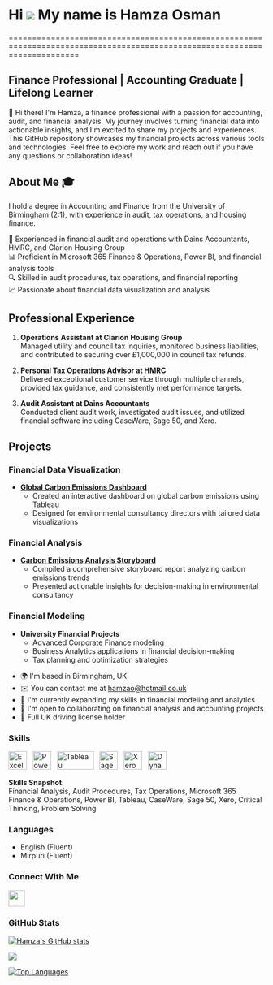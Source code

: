 # Hi ![](https://user-images.githubusercontent.com/18350557/176309783-0785949b-9127-417c-8b55-ab5a4333674e.gif) My name is Hamza Osman
===========================================================================================================================

Finance Professional | Accounting Graduate | Lifelong Learner
---------------------------------------------------

👋 Hi there! I'm Hamza, a finance professional with a passion for accounting, audit, and financial analysis. My journey involves turning financial data into actionable insights, and I'm excited to share my projects and experiences. This GitHub repository showcases my financial projects across various tools and technologies. Feel free to explore my work and reach out if you have any questions or collaboration ideas!

## About Me 🎓

I hold a degree in Accounting and Finance from the University of Birmingham (2:1), with experience in audit, tax operations, and housing finance.

💼 Experienced in financial audit and operations with Dains Accountants, HMRC, and Clarion Housing Group  
📊 Proficient in Microsoft 365 Finance & Operations, Power BI, and financial analysis tools  
🔍 Skilled in audit procedures, tax operations, and financial reporting  
📈 Passionate about financial data visualization and analysis  

## Professional Experience

1. **Operations Assistant at Clarion Housing Group**  
   Managed utility and council tax inquiries, monitored business liabilities, and contributed to securing over £1,000,000 in council tax refunds.

2. **Personal Tax Operations Advisor at HMRC**  
   Delivered exceptional customer service through multiple channels, provided tax guidance, and consistently met performance targets.

3. **Audit Assistant at Dains Accountants**  
   Conducted client audit work, investigated audit issues, and utilized financial software including CaseWare, Sage 50, and Xero.

## Projects

### Financial Data Visualization
- **[Global Carbon Emissions Dashboard](https://public.tableau.com/app/profile/hamza.osman/viz/GlobalCarbonEmissionsUnveiledInformingthePublicthroughWeb-basedNewsVisualizations/Dashboard2?publish=yes)**
  - Created an interactive dashboard on global carbon emissions using Tableau
  - Designed for environmental consultancy directors with tailored data visualizations

### Financial Analysis
- **[Carbon Emissions Analysis Storyboard](https://public.tableau.com/app/profile/hamza.osman/viz/GlobalCarbonEmissionsAnalysisInsightsforConsultancyDirectors/Story2?publish=yes)**
  - Compiled a comprehensive storyboard report analyzing carbon emissions trends
  - Presented actionable insights for decision-making in environmental consultancy

### Financial Modeling
- **University Financial Projects**
  - Advanced Corporate Finance modeling
  - Business Analytics applications in financial decision-making
  - Tax planning and optimization strategies

* 🌍  I'm based in Birmingham, UK
* ✉️  You can contact me at [hamzao@hotmail.co.uk](mailto:hamzao@hotmail.co.uk)
* 🧠  I'm currently expanding my skills in financial modeling and analytics
* 🤝  I'm open to collaborating on financial analysis and accounting projects
* 🚗  Full UK driving license holder

### Skills

<p align="left">
<a href="https://www.microsoft.com/en-us/microsoft-365/excel" target="_blank" rel="noreferrer"><img src="https://img.icons8.com/color/48/microsoft-excel-2019--v1.png" width="36" height="36" alt="Excel" /></a>&nbsp;&nbsp;
<a href="https://powerbi.microsoft.com/" target="_blank" rel="noreferrer"><img src="https://cdn.worldvectorlogo.com/logos/power-bi.svg" width="36" height="36" alt="PowerBI" /></a>&nbsp;&nbsp;
<a href="https://www.tableau.com/" target="_blank" rel="noreferrer"><img src="https://raw.githubusercontent.com/gilbarbara/logos/main/logos/tableau.svg" width="72" height="36" alt="Tableau" /></a>&nbsp;&nbsp;
<a href="https://www.sage.com/" target="_blank" rel="noreferrer"><img src="https://www.vectorlogo.zone/logos/sage/sage-icon.svg" width="36" height="36" alt="Sage" /></a>&nbsp;&nbsp;
<a href="https://www.xero.com/" target="_blank" rel="noreferrer"><img src="https://www.vectorlogo.zone/logos/xero/xero-icon.svg" width="36" height="36" alt="Xero" /></a>&nbsp;&nbsp;
<a href="https://dynamics.microsoft.com/" target="_blank" rel="noreferrer"><img src="https://www.vectorlogo.zone/logos/microsoft_dynamics365/microsoft_dynamics365-icon.svg" width="36" height="36" alt="Dynamics 365" /></a>&nbsp;&nbsp;
</p>

**Skills Snapshot**:  
Financial Analysis, Audit Procedures, Tax Operations, Microsoft 365 Finance & Operations, Power BI, Tableau, CaseWare, Sage 50, Xero, Critical Thinking, Problem Solving

### Languages
- English (Fluent)
- Mirpuri (Fluent)

### Connect With Me

<p align="left">
<a href="https://www.linkedin.com/in/hamza-osman-611968137/" target="_blank" rel="noreferrer">
<img src="https://raw.githubusercontent.com/danielcranney/readme-generator/main/public/icons/socials/linkedin.svg" width="32" height="32" />
</a>
</p>

### GitHub Stats

<a href="http://www.github.com/HamzaOsman"><img src="https://github-readme-stats.vercel.app/api?username=HamzaOsman&show_icons=true&hide=&count_private=true&title_color=0891b2&text_color=ffffff&icon_color=0891b2&bg_color=1c1917&hide_border=true&show_icons=true" alt="Hamza's GitHub stats" /></a>

<a href="http://www.github.com/HamzaOsman"><img src="https://github-readme-streak-stats.herokuapp.com/?user=HamzaOsman&stroke=ffffff&background=1c1917&ring=0891b2&fire=0891b2&currStreakNum=ffffff&currStreakLabel=0891b2&sideNums=ffffff&sideLabels=ffffff&dates=ffffff&hide_border=true" /></a>

<a href="https://github.com/HamzaOsman" align="left"><img src="https://github-readme-stats.vercel.app/api/top-langs?username=HamzaOsman&show_icons=true&locale=en&layout=compact&theme=chartreuse-dark%22" alt="Top Languages" /></a>
